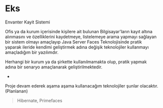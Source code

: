 # Eks
Envanter Kayit Sistemi

Ofis ya da kurum içerisinde kişilere ait  bulunan Bilgisayar'ların kayıt altına alınmasını ve özelliklerini kaydetmeye, listelemeye arama yapmayı sağlayan bir sistem olmayı amaçlayıp Java Server Faces Teknolojisinde pratik yaparak ileride kendimi geliştirmek adına değişik teknolojiler kullanmayı amaçladığım bir yazılımdır. 

Herhangi bir kurum ya da şirkette kullanılmamakta olup, pratik yapmak adına bir senaryo amaçlanarak geliştirilmektedir.

-
Proje devam ederek aşama aşama kullanacağım teknolojiler şunlar olacaktır. (Planlanan)

>Hibernate, Primefaces
